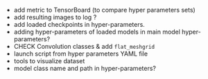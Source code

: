 - add metric to TensorBoard (to compare hyper parameters sets)
- add resulting images to log ?
- add loaded checkpoints in hyper-parameters.
- adding hyper-parameters of loaded models in main model hyper-parameters?
- CHECK Convolution classes & add `flat_meshgrid`
- launch script from hyper parameters YAML file
- tools to visualize dataset
- model class name and path in hyper-parameters?
